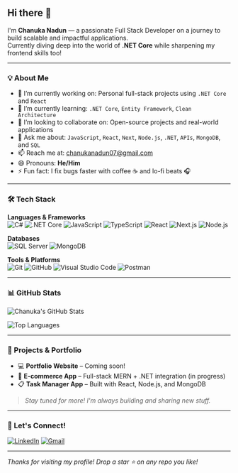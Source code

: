 ## Hi there 👋

I'm **Chanuka Nadun** — a passionate Full Stack Developer on a journey to build scalable and impactful applications.  
Currently diving deep into the world of **.NET Core** while sharpening my frontend skills too!

---

### 💡 About Me

- 🔭 I’m currently working on: Personal full-stack projects using `.NET Core` and `React`
- 🌱 I’m currently learning: `.NET Core`, `Entity Framework`, `Clean Architecture`
- 👯 I’m looking to collaborate on: Open-source projects and real-world applications
- 💬 Ask me about: `JavaScript`, `React`, `Next`, `Node.js`, `.NET`, `APIs`, `MongoDB`, and `SQL`
- 📫 Reach me at: [chanukanadun07@gmail.com](mailto:chanukanadun07@gmail.com)  
- 😄 Pronouns: **He/Him**
- ⚡ Fun fact: I fix bugs faster with coffee ☕ and lo-fi beats 🎧

---

### 🛠️ Tech Stack

**Languages & Frameworks**  
![C#](https://img.shields.io/badge/C%23-239120?style=for-the-badge&logo=c-sharp&logoColor=white)
![.NET Core](https://img.shields.io/badge/.NET%20Core-512BD4?style=for-the-badge&logo=dotnet&logoColor=white)
![JavaScript](https://img.shields.io/badge/JavaScript-F7DF1E?style=for-the-badge&logo=javascript&logoColor=black)
![TypeScript](https://img.shields.io/badge/TypeScript-007ACC?style=for-the-badge&logo=typescript&logoColor=white)
![React](https://img.shields.io/badge/React-20232A?style=for-the-badge&logo=react&logoColor=61DAFB)
![Next.js](https://img.shields.io/badge/Next.js-4D242A?style=for-the-badge&logo=next.js&logoColor=61DAFB)
![Node.js](https://img.shields.io/badge/Node.js-339933?style=for-the-badge&logo=nodedotjs&logoColor=white)

**Databases**  
![SQL Server](https://img.shields.io/badge/SQL%20Server-CC2927?style=for-the-badge&logo=microsoftsqlserver&logoColor=white)
![MongoDB](https://img.shields.io/badge/MongoDB-4EA94B?style=for-the-badge&logo=mongodb&logoColor=white)

**Tools & Platforms**  
![Git](https://img.shields.io/badge/Git-F05032?style=for-the-badge&logo=git&logoColor=white)
![GitHub](https://img.shields.io/badge/GitHub-181717?style=for-the-badge&logo=github&logoColor=white)
![Visual Studio Code](https://img.shields.io/badge/VS%20Code-007ACC?style=for-the-badge&logo=visualstudiocode&logoColor=white)
![Postman](https://img.shields.io/badge/Postman-FF6C37?style=for-the-badge&logo=postman&logoColor=white)

---

### 📊 GitHub Stats

![Chanuka's GitHub Stats](https://github-readme-stats.vercel.app/api?username=ChanukaNadun&show_icons=true&theme=github_dark&hide_border=true&count_private=true)

![Top Languages](https://github-readme-stats.vercel.app/api/top-langs/?username=ChanukaNadun&layout=compact&theme=github_dark&hide_border=true)

---

### 🚀 Projects & Portfolio

- 💻 **Portfolio Website** – Coming soon!
- 🛒 **E-commerce App** – Full-stack MERN + .NET integration (in progress)
- 📋 **Task Manager App** – Built with React, Node.js, and MongoDB

> *Stay tuned for more! I'm always building and sharing new stuff.*

---

### 🔗 Let's Connect!

[![LinkedIn](https://img.shields.io/badge/LinkedIn-0A66C2?style=for-the-badge&logo=linkedin&logoColor=white)](https://www.linkedin.com/in/chanuka-nadun-340288213)
[![Gmail](https://img.shields.io/badge/Email-D14836?style=for-the-badge&logo=gmail&logoColor=white)](mailto:chanukanadun07@gmail.com)

---

_Thanks for visiting my profile! Drop a star ⭐ on any repo you like!_

